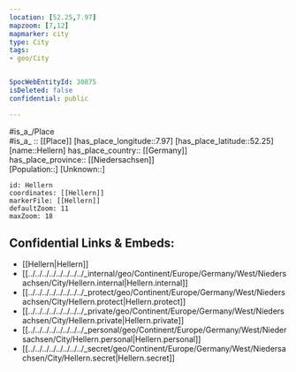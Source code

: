 ```yaml
---
location: [52.25,7.97] 
mapzoom: [7,12] 
mapmarker: city 
type: City
tags:
- geo/City


SpocWebEntityId: 30875
isDeleted: false
confidential: public

---
```

#is_a_/Place  
#is_a_ :: [[Place]] 
[has_place_longitude::7.97] 
[has_place_latitude::52.25] 
[name::Hellern] 
has_place_country:: [[Germany]]  
has_place_province:: [[Niedersachsen]]  
[Population::] 
[Unknown::] 


```leaflet
id: Hellern
coordinates: [[Hellern]] 
markerFile: [[Hellern]] 
defaultZoom: 11 
maxZoom: 18
```


## Confidential Links & Embeds: 
- [[Hellern|Hellern]]  
- [[../../../../../../../../_internal/geo/Continent/Europe/Germany/West/Niedersachsen/City/Hellern.internal|Hellern.internal]] 
- [[../../../../../../../../_protect/geo/Continent/Europe/Germany/West/Niedersachsen/City/Hellern.protect|Hellern.protect]] 
- [[../../../../../../../../_private/geo/Continent/Europe/Germany/West/Niedersachsen/City/Hellern.private|Hellern.private]] 
- [[../../../../../../../../_personal/geo/Continent/Europe/Germany/West/Niedersachsen/City/Hellern.personal|Hellern.personal]] 
- [[../../../../../../../../_secret/geo/Continent/Europe/Germany/West/Niedersachsen/City/Hellern.secret|Hellern.secret]] 
